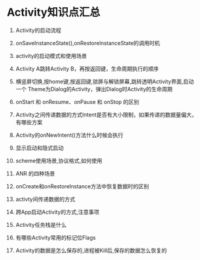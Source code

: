 # Activity知识点汇总

1. Activity的启动流程 

2. onSaveInstanceState(),onRestoreInstanceState的调用时机

3. activity的启动模式和使用场景

4. Activity A跳转Activity B，再按返回键，生命周期执行的顺序

5. 横竖屏切换,按home键,按返回键,锁屏与解锁屏幕,跳转透明Activity界面,启动一个 Theme为Dialog的Activity，弹出Dialog时Activity的生命周期

6. onStart 和 onResume、onPause 和 onStop 的区别

7. Activity之间传递数据的方式Intent是否有大小限制，如果传递的数据量偏大，有哪些方案

8. Activity的onNewIntent()方法什么时候会执行

9. 显示启动和隐式启动

10. scheme使用场景,协议格式,如何使用

11. ANR 的四种场景

12. onCreate和onRestoreInstance方法中恢复数据时的区别

13. activty间传递数据的方式

14. 跨App启动Activity的方式,注意事项

15. Activity任务栈是什么

16. 有哪些Activity常用的标记位Flags

17. Activity的数据是怎么保存的,进程被Kill后,保存的数据怎么恢复的


